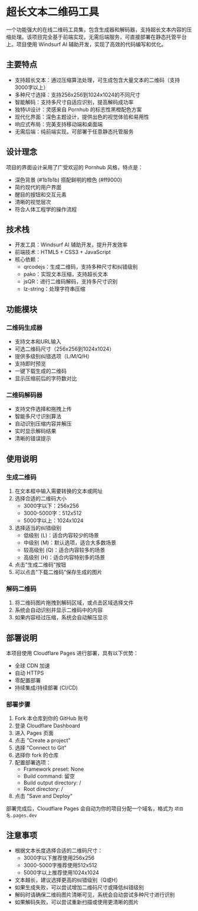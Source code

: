 # 超长文本二维码工具

一个功能强大的在线二维码工具集，包含生成器和解码器，支持超长文本内容的压缩处理。该项目完全基于前端实现，无需后端服务，可直接部署在静态托管平台上。项目使用 Windsurf AI 辅助开发，实现了高效的代码编写和优化。

## 主要特点

- 支持超长文本：通过压缩算法处理，可生成包含大量文本的二维码（支持3000字以上）
- 多种尺寸选择：支持256x256到1024x1024的不同尺寸
- 智能解码：支持多尺寸自适应识别，提高解码成功率
- 独特UI设计：灵感来自 Pornhub 的标志性黑橙配色方案
- 现代化界面：深色主题设计，提供出色的视觉体验和易用性
- 响应式布局：完美支持移动端和桌面端
- 无需后端：纯前端实现，可部署于任意静态托管服务

## 设计理念

项目的界面设计采用了广受欢迎的 Pornhub 风格，特点是：

- 深色背景 (#1b1b1b) 搭配鲜明的橙色 (#ff9000)
- 简约现代的用户界面
- 醒目的按钮和交互元素
- 清晰的视觉层次
- 符合人体工程学的操作流程

## 技术栈

- 开发工具：Windsurf AI 辅助开发，提升开发效率
- 前端技术：HTML5 + CSS3 + JavaScript
- 核心依赖：
  - qrcodejs：生成二维码，支持多种尺寸和纠错级别
  - pako：实现文本压缩，支持超长文本
  - jsQR：进行二维码解码，支持多尺寸识别
  - lz-string：处理字符串压缩

## 功能模块

### 二维码生成器

- 支持文本和URL输入
- 可选二维码尺寸（256x256到1024x1024）
- 提供多级别纠错选项（L/M/Q/H）
- 支持即时预览
- 一键下载生成的二维码
- 显示压缩前后的字符数对比

### 二维码解码器

- 支持文件选择和拖拽上传
- 智能多尺寸识别算法
- 自动识别压缩内容并解压
- 实时显示解码结果
- 清晰的错误提示

## 使用说明

### 生成二维码

1. 在文本框中输入需要转换的文本或网址
2. 选择合适的二维码大小
   - 3000字以下：256x256
   - 3000-5000字：512x512
   - 5000字以上：1024x1024
3. 选择适当的纠错级别
   - 低级别 (L)：适合内容较少的场景
   - 中级别 (M)：默认选项，适合大多数场景
   - 较高级别 (Q)：适合内容较多的场景
   - 高级别 (H)：适合内容特别多的场景
4. 点击"生成二维码"按钮
5. 可以点击"下载二维码"保存生成的图片

### 解码二维码

1. 将二维码图片拖拽到解码区域，或点击区域选择文件
2. 系统会自动识别并显示二维码中的内容
3. 如果内容经过压缩，系统会自动解压显示

## 部署说明

本项目使用 Cloudflare Pages 进行部署，具有以下优势：

- 全球 CDN 加速
- 自动 HTTPS
- 零配置部署
- 持续集成/持续部署 (CI/CD)

### 部署步骤

1. Fork 本仓库到你的 GitHub 账号
2. 登录 Cloudflare Dashboard
3. 进入 Pages 页面
4. 点击 "Create a project"
5. 选择 "Connect to Git"
6. 选择你 fork 的仓库
7. 配置部署选项：
   - Framework preset: None
   - Build command: 留空
   - Build output directory: /
   - Root directory: /
8. 点击 "Save and Deploy"

部署完成后，Cloudflare Pages 会自动为你的项目分配一个域名，格式为 `项目名.pages.dev`

## 注意事项

- 根据文本长度选择合适的二维码尺寸：
  - 3000字以下推荐使用256x256
  - 3000-5000字推荐使用512x512
  - 5000字以上推荐使用1024x1024
- 文本越长，建议选择更高的纠错级别（Q或H）
- 如果生成失败，可以尝试增加二维码尺寸或降低纠错级别
- 解码时请确保二维码图片清晰可见，系统会自动尝试多种尺寸进行识别
- 如果解码失败，可以尝试重新扫描或使用更清晰的图片
